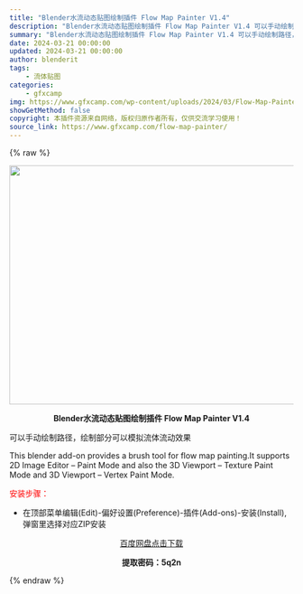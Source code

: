 ```yaml
---
title: "Blender水流动态贴图绘制插件 Flow Map Painter V1.4"
description: "Blender水流动态贴图绘制插件 Flow Map Painter V1.4 可以手动绘制路径，绘制部分可以模拟流体流动效果 This blender add-on provides a brush..."
summary: "Blender水流动态贴图绘制插件 Flow Map Painter V1.4 可以手动绘制路径，绘制部分可以模拟流体流动效果 This blender add-on provides a brush..."
date: 2024-03-21 00:00:00
updated: 2024-03-21 00:00:00
author: blenderit
tags: 
    - 流体贴图
categories:
    - gfxcamp
img: https://www.gfxcamp.com/wp-content/uploads/2024/03/Flow-Map-Painter.jpg
showGetMethod: false
copyright: 本插件资源来自网络，版权归原作者所有，仅供交流学习使用！
source_link: https://www.gfxcamp.com/flow-map-painter/
---
```


{% raw %}
<div><p><img decoding="async" class="aligncenter size-full wp-image-120252" src="https://www.gfxcamp.com/wp-content/uploads/2024/03/Flow-Map-Painter.jpg" data-src="https://www.gfxcamp.com/wp-content/uploads/2024/03/Flow-Map-Painter.jpg" alt="" width="640" height="423" data-srcset="https://www.gfxcamp.com/wp-content/uploads/2024/03/Flow-Map-Painter.jpg 640w, https://www.gfxcamp.com/wp-content/uploads/2024/03/Flow-Map-Painter-150x99.jpg 150w" data-sizes="(max-width: 640px) 100vw, 640px"></p><p style="text-align: center;"><strong>Blender水流动态贴图绘制插件 Flow Map Painter V1.4</strong></p><p data-pm-slice="1 1 []">可以手动绘制路径，绘制部分可以模拟流体流动效果</p><p data-pm-slice="1 1 []">This blender add-on provides a brush tool for flow map painting.It supports 2D Image Editor – Paint Mode and also the 3D Viewport – Texture Paint Mode and 3D Viewport – Vertex Paint Mode.</p><p style="text-align: left;"><span style="color: #ff0000;">安装步骤：</span></p><ul>
<li>在顶部菜单编辑(Edit)-偏好设置(Preference)-插件(Add-ons)-安装(Install),弹窗里选择对应ZIP安装</li>
</ul><p style="text-align: center;"><a class="maxbutton-3 maxbutton maxbutton-baidu" target="_blank" rel="noopener" href="https://pan.baidu.com/s/1QqToRUEOL_jxNed2RzeWbA?pwd=5q2n"><span class="mb-text">百度网盘点击下载</span></a></p><p style="text-align: center;"><strong>提取密码：5q2n</strong></p></div>
<div style="display: none">gfxcamp</div>
{% endraw %}